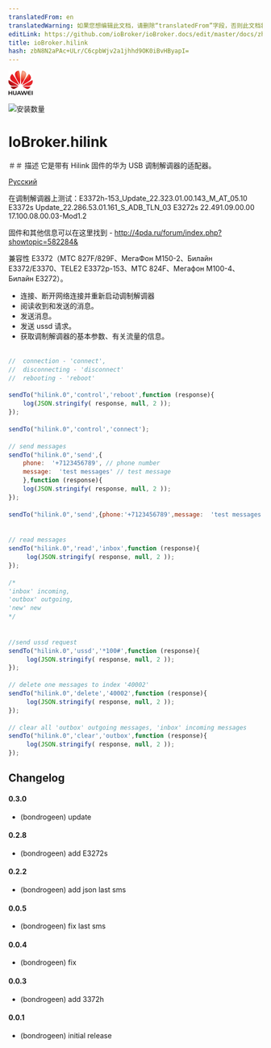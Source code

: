 ```yaml
---
translatedFrom: en
translatedWarning: 如果您想编辑此文档，请删除“translatedFrom”字段，否则此文档将再次自动翻译
editLink: https://github.com/ioBroker/ioBroker.docs/edit/master/docs/zh-cn/adapterref/iobroker.hilink/README.md
title: ioBroker.hilink
hash: zbN8N2aPAc+ULr/C6cpbWjv2a1jhhd9OK0iBvHByapI=
---
```

![标识](../../../en/adapterref/iobroker.hilink/admin/hilink.png)

![安装数量](http://iobroker.live/badges/hilink-stable.svg)

# IoBroker.hilink
＃＃ 描述
它是带有 Hilink 固件的华为 USB 调制解调器的适配器。

[Русский](https://github.com/bondrogeen/iobroker.hilink/blob/master/docs/ru/README.md)

在调制解调器上测试：E3372h-153_Update_22.323.01.00.143_M_AT_05.10 E3372s Update_22.286.53.01.161_S_ADB_TLN_03 E3272s 22.491.09.00.00 17.100.08.00.03-Mod1.2

固件和其他信息可以在这里找到 - http://4pda.ru/forum/index.php?showtopic=582284&

兼容性 E3372（МТС 827F/829F、МегаФон M150-2、Билайн E3372/E3370、TELE2 E3372р-153、МТС 824F、Мегафон M100-4、Билайн E3272）。

- 连接、断开网络连接并重新启动调制解调器
- 阅读收到和发送的消息。
- 发送消息。
- 发送 ussd 请求。
- 获取调制解调器的基本参数、有关流量的信息。

```javascript

//  connection - 'connect',
//  disconnecting - 'disconnect'
//  rebooting - 'reboot'

sendTo("hilink.0",'control','reboot',function (response){
    log(JSON.stringify( response, null, 2 ));
});

sendTo("hilink.0",'control','connect');

// send messages
sendTo("hilink.0",'send',{
    phone:  '+7123456789', // phone number
    message:  'test messages' // test message
    },function (response){
    log(JSON.stringify( response, null, 2 ));
});

sendTo("hilink.0",'send',{phone:'+7123456789',message:  'test messages'});


// read messages
sendTo("hilink.0",'read','inbox',function (response){
     log(JSON.stringify( response, null, 2 ));
});

/*
'inbox' incoming,
'outbox' outgoing,
'new' new
*/


//send ussd request
sendTo("hilink.0",'ussd','*100#',function (response){
     log(JSON.stringify( response, null, 2 ));
});

// delete one messages to index '40002'
sendTo("hilink.0",'delete','40002',function (response){
     log(JSON.stringify( response, null, 2 ));
});

// clear all 'outbox' outgoing messages, 'inbox' incoming messages
sendTo("hilink.0",'clear','outbox',function (response){
     log(JSON.stringify( response, null, 2 ));
});

```

## Changelog

#### 0.3.0
* (bondrogeen) update

#### 0.2.8
* (bondrogeen) add E3272s

#### 0.2.2
* (bondrogeen) add json last sms

#### 0.0.5
* (bondrogeen) fix last sms

#### 0.0.4
* (bondrogeen) fix

#### 0.0.3
* (bondrogeen) add 3372h

#### 0.0.1
* (bondrogeen) initial release